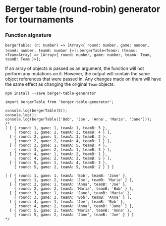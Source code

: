 # Berger table (round-robin) generator for tournaments

### Function signature
`bergerTable: (n: number) => [Array<{ round: number, game: number, teamA: number, teamB: number }>];`
`bergerTable<Team>: (teams: <Team>Array) => [Array<{ round: number, game: number, teamA: Team, teamB: Team }>];`

If an array of objects is passed as an argument, the function will not perform any mutations on it. However, the output will contain the same object references that were passed in. Any changes made on them will have the same effect as changing the original `Team` objects.

```
npm install --save berger-table-generator
```
```
import bergerTable from 'berger-table-generator';

console.log(bergerTable(5));
console.log();
console.log(bergerTable(['Bob', 'Joe', 'Anna', 'Maria', 'Jane']));
/*
[ [ { round: 1, game: 1, teamA: 1, teamB: 5 },
    { round: 1, game: 2, teamA: 2, teamB: 4 } ],
  [ { round: 2, game: 1, teamA: 3, teamB: 2 },
    { round: 2, game: 2, teamA: 4, teamB: 1 } ],
  [ { round: 3, game: 1, teamA: 5, teamB: 4 },
    { round: 3, game: 2, teamA: 1, teamB: 3 } ],
  [ { round: 4, game: 1, teamA: 2, teamB: 1 },
    { round: 4, game: 2, teamA: 3, teamB: 5 } ],
  [ { round: 5, game: 1, teamA: 4, teamB: 3 },
    { round: 5, game: 2, teamA: 5, teamB: 2 } ] ]

[ [ { round: 1, game: 1, teamA: 'Bob', teamB: 'Jane' },
    { round: 1, game: 2, teamA: 'Joe', teamB: 'Maria' } ],
  [ { round: 2, game: 1, teamA: 'Anna', teamB: 'Joe' },
    { round: 2, game: 2, teamA: 'Maria', teamB: 'Bob' } ],
  [ { round: 3, game: 1, teamA: 'Jane', teamB: 'Maria' },
    { round: 3, game: 2, teamA: 'Bob', teamB: 'Anna' } ],
  [ { round: 4, game: 1, teamA: 'Joe', teamB: 'Bob' },
    { round: 4, game: 2, teamA: 'Anna', teamB: 'Jane' } ],
  [ { round: 5, game: 1, teamA: 'Maria', teamB: 'Anna' },
    { round: 5, game: 2, teamA: 'Jane', teamB: 'Joe' } ] ]
*/
```